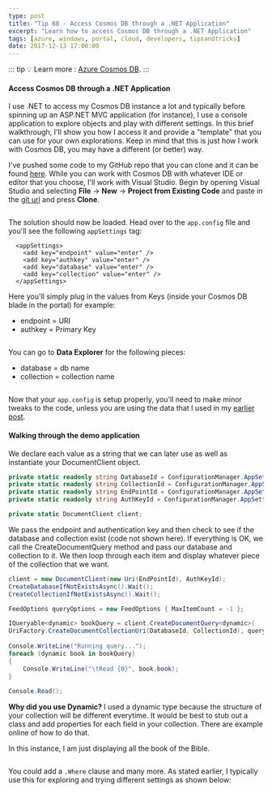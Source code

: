```yaml
---
type: post
title: "Tip 68 - Access Cosmos DB through a .NET Application"
excerpt: "Learn how to access Cosmos DB through a .NET Application"
tags: [azure, windows, portal, cloud, developers, tipsandtricks]
date: 2017-12-13 17:00:00
---
```


::: tip
:bulb: Learn more : [Azure Cosmos DB](https://docs.microsoft.com/azure/cosmos-db/introduction?WT.mc_id=docs-azuredevtips-azureappsdev).
:::

#### Access Cosmos DB through a .NET Application

I use .NET to access my Cosmos DB instance a lot and typically before spinning up an ASP.NET MVC application (for instance), I use a console application to explore objects and play with different settings. In this brief walkthrough, I'll show you how I access it and provide a "template" that you can use for your own explorations. Keep in mind that this is just how I work with Cosmos DB, you may have a different (or better) way. 

I've pushed some code to my GitHub repo that you can clone and it can be found [here](https://github.com/mbcrump/cosmosdb?WT.mc_id=github-azuredevtips-azureappsdev). While you can work with Cosmos DB with whatever IDE or editor that you choose, I'll work with Visual Studio. Begin by opening Visual Studio and selecting **File** -> **New** -> **Project from Existing Code** and paste in the [git url](https://github.com/mbcrump/cosmosdb.git?WT.mc_id=github-azuredevtips-azureappsdev) and press **Clone**.

<img :src="$withBase('/files/clonerepoazure1.png')">

The solution should now be loaded. Head over to the `app.config` file and you'll see the following `appSettings` tag: 

```
  <appSettings>
    <add key="endpoint" value="enter" />
    <add key="authkey" value="enter" />
    <add key="database" value="enter" />
    <add key="collection" value="enter" />
  </appSettings>
  ```

  Here you'll simply plug in the values from Keys (inside your Cosmos DB blade in the portal) for example: 
  
  * endpoint = URI
  * authkey = Primary Key

  <img :src="$withBase('/files/clonerepoazure2.png')">

You can go to **Data Explorer** for the following pieces: 

* database = db name
* collection = collection name

<img :src="$withBase('/files/clonerepoazure3.png')">

Now that your `app.config` is setup properly, you'll need to make minor tweaks to the code, unless you are using the data that I used in my [earlier post](tip66/).

#### Walking through the demo application

We declare each value as a string that we can later use as well as instantiate your DocumentClient object. 

```csharp
private static readonly string DatabaseId = ConfigurationManager.AppSettings["database"];
private static readonly string CollectionId = ConfigurationManager.AppSettings["collection"];
private static readonly string EndPointId = ConfigurationManager.AppSettings["endpoint"];
private static readonly string AuthKeyId = ConfigurationManager.AppSettings["authkey"];

private static DocumentClient client;
```

We pass the endpoint and authentication key and then check to see if the database and collection exist (code not shown here). If everything is OK, we call the CreateDocumentQuery method and pass our database and collection to it. We then loop through each item and display whatever piece of the collection that we want. 

```csharp
client = new DocumentClient(new Uri(EndPointId), AuthKeyId);
CreateDatabaseIfNotExistsAsync().Wait();
CreateCollectionIfNotExistsAsync().Wait();

FeedOptions queryOptions = new FeedOptions { MaxItemCount = -1 };

IQueryable<dynamic> bookQuery = client.CreateDocumentQuery<dynamic>(
UriFactory.CreateDocumentCollectionUri(DatabaseId, CollectionId), queryOptions);
                    
Console.WriteLine("Running query...");
foreach (dynamic book in bookQuery)
{
    Console.WriteLine("\tRead {0}", book.book);
}
           
Console.Read();
```

**Why did you use Dynamic?** I used a dynamic type because the structure of your collection will be different everytime. It would be best to stub out a class and add properties for each field in your collection. There are example online of how to do that. 



In this instance, I am just displaying all the book of the Bible. 

<img :src="$withBase('/files/clonerepoazure4.png')">

You could add a `.Where` clause and many more. As stated earlier, I typically use this for exploring and trying different settings as shown below: 

<img :src="$withBase('/files/clonerepoazure5.png')">
